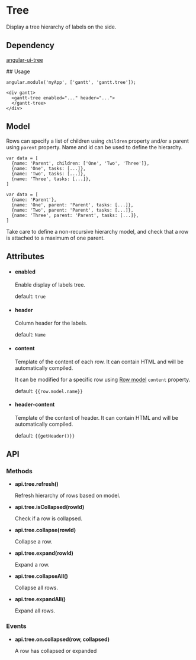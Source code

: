 # Tree

Display a tree hierarchy of labels on the side.

## Dependency

[angular-ui-tree](https://github.com/angular-ui-tree/angular-ui-tree)

## Usage

    angular.module('myApp', ['gantt', 'gantt.tree']);

<!-- -->

    <div gantt>
      <gantt-tree enabled="..." header="...">
      </gantt-tree>
    </div>
    
## Model

Rows can specify a list of children using `children` property and/or a parent using `parent` property. Name and id
can be used to define the hierarchy.

    var data = [
      {name: 'Parent', children: ['One', 'Two', 'Three']},
      {name: 'One', tasks: [...]},
      {name: 'Two', tasks: [...]},
      {name: 'Three', tasks: [...]},
    ]

<!-- -->

    var data = [
      {name: 'Parent'},
      {name: 'One', parent: 'Parent', tasks: [...]},
      {name: 'Two', parent: 'Parent', tasks: [...]},
      {name: 'Three', parent: 'Parent', tasks: [...]},
    ]

Take care to define a non-recursive hierarchy model, and check that a row is attached to a maximum of one parent.

## Attributes

- #### enabled

    Enable display of labels tree.

    default: `true`

- #### header

    Column header for the labels.

    default: `Name`

- #### content

    Template of the content of each row. It can contain HTML and will be automatically compiled.

    It can be modified for a specific row using [Row model](../configuration/data.md) `content` property.

    default: `{{row.model.name}}`

- #### header-content

    Template of the content of header. It can contain HTML and will be automatically compiled.

    default: `{{getHeader()}}`

## API

### Methods
    
- **api.tree.refresh()**

    Refresh hierarchy of rows based on model.

- **api.tree.isCollapsed(rowId)**

    Check if a row is collapsed.

- **api.tree.collapse(rowId)**

    Collapse a row.

- **api.tree.expand(rowId)**

    Expand a row.
    
- **api.tree.collapseAll()**
    
    Collapse all rows.
    
- **api.tree.expandAll()**
        
    Expand all rows.
    
    
### Events
    
- **api.tree.on.collapsed(row, collapsed)**

    A row has collapsed or expanded
